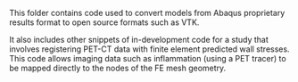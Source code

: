 This folder contains code used to convert models from Abaqus proprietary results format to open source formats such as VTK.

It also includes other snippets of in-development code for a study that involves registering PET-CT data with finite element predicted wall stresses. This code allows imaging data such as inflammation (using a PET tracer) to be mapped directly to the nodes of the FE mesh geometry.

